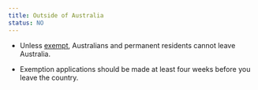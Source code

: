 ```yaml
---
title: Outside of Australia
status: NO
---
```


- Unless [exempt][exemption], Australians and permanent residents cannot leave
  Australia.

- Exemption applications should be made at least four weeks before you leave the
  country.

[exemption]: https://travel-exemptions.homeaffairs.gov.au/tep
